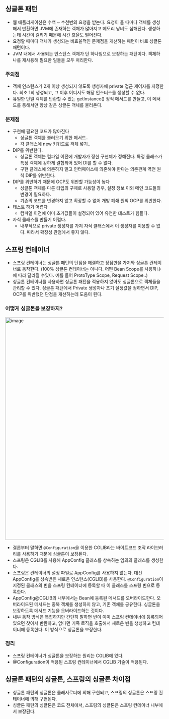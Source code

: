 ## 싱글톤 패턴

- 웹 애플리케이션은 수백 ~ 수천번의 요청을 받는다. 요청이 올 때마다 객체를 생성해서 반환하면 JVM에 존재하는 객체가 많아지고 메모리 낭비도 심해진다. 생성하는데 시간이 걸리기 때문에 시간 효율도 떨어진다.
- 요청할 때마다 객체가 생성되는 비효율적인 문제점을 개선하는 패턴이 바로 싱글톤 패턴이다.
- JVM 내에서 사용되는 인스턴스 객체가 단 하나임으로 보장하는 패턴이다. 객체하나를 재사용해 필요한 일들을 모두 처리한다.

### 주의점

- 객체 인스턴스가 2개 이상 생성되지 않도록 생성자에 private 접근 제어자를 지정한다. 최초 1회 생성되고, 그 이후 어디서도 해당 인스터스를 생성할 수 없다.
- 유일한 단일 객체를 반환할 수 있는 getInstance() 정적 메서드를 만들고, 이 메서드를 통해서만 항상 같은 싱글톤 객체를 불러온다.

### 문제점

- 구현에 필요한 코드가 많아진다
    - 싱글톤 객체를 불러오기 위한 메서드..
    - 각 클래스에 new 키워드로 객체 넣기..
- DIP를 위반한다.
    - 싱글톤 객체는 컴파일 이전에 개발자가 정한 구현체가 정해진다. 특정 클래스가 특정 객체에 강하게 결합되어 있어 DI를 할 수 없다.
    - 구현 클래스에 의존하지 말고 인터페이스에 의존해야 한다는 의존관계 역전 원칙 DIP를 위반한다.
- DIP를 위반하기 때문에 OCP도 위반할 가능성이 높다
    - 싱글톤 객체를 다른 타입의 구체로 사용할 경우, 설정 정보 이외 메인 코드들의 변경이 필요하다.
    - 기존의 코드를 변경하지 않고 확장할 수 없어 개방 폐쇄 원칙 OCP를 위반한다.
- 테스트 하기 어렵다
    - 컴파일 이전에 이미 초기값들이 설정되어 있어 유연한 테스트가 힘들다.
- 자식 클래스를 만들기 어렵다.
    - 내부적으로 private 생성자를 가져 자식 클래스에서 이 생성자를 이용할 수 없다. 따라서 확장성 관점에서 좋지 않다.

## 스프링 컨테이너

- 스프링 컨테이너는 싱글톤 패턴의 단점을 해결하고 장점만을 가져와 싱글톤 컨테이너로 동작한다. (100% 싱글톤 컨테이너는 아니다. 어떤 Bean Scope를 사용하냐에 따라 달라질 수있다. 예를 들어 ProtoType Scope, Request Scope..)
- 싱글톤 컨테이너를 사용하면 싱글톤 패턴을 적용하지 않아도 싱글톤으로 객체들을 관리할 수 있다. 싱글톤 패턴에서 Private 생성자나 초기 설정값을 정하면서 DIP, OCP를 위반했던 단점을 개선하는데 도움이 된다.

### 어떻게 싱글톤을 보장하지?
<img width="706" alt="image" src="https://user-images.githubusercontent.com/78093844/194270886-620cbbfe-c6f3-4d82-8248-e1432939d9f6.png">

- 결론부터 말하면 `@Configuration`을 이용한 CGLIB라는 바이트코드 조작 라이브러리를 사용하기 때문에 싱글톤이 보장된다.
- 스프링은 CGLIB를 사용해 AppConfig 클래스를 상속하는 임의의 클래스를 생성한다.
- 스프링은 컨테이너의 설정 파일로 AppConfig를 사용하지 않는다. 대신 AppConfig를 상속받은 새로운 인스턴스(CGLIB)를 사용한다. `@Configuration`이 지정된 클래스의 빈을 스프링 컨테이너에 등록할 때 이 클래스를 스프링 빈으로 등록한다.
- AppConfig@CGLIB의 내부에서는 Bean에 등록된 메서드를 오버라이드한다. 오버라이드된 메서드는 중복 객체를 생성하지 않고, 기존 객체를 공유한다. 싱글톤을 보장하도록 메서드 기능을 오버라이드하는 것이다.
- 내부 동작 방식은 복잡하지만 간단히 말하면 빈이 이미 스프링 컨테이너에 등록되어 있으면 찾아서 반환하고, 없다면 기족 로직을 호출해서 새로운 빈을 생성하고 컨테이너에 등록한다. 이 방식으로 싱글톤을 보장한다.

### 정리

- 스프링 컨테이너가 싱글톤을 보장하는 원리는 CGLIB에 있다.
- @Configuration이 적용된 스프링 컨테이너에서 CGLIB 기술이 적용된다.

## 싱글톤 패턴의 싱글톤, 스프링의 싱글톤 차이점

- 싱글톤 패턴의 싱글톤은 클래서로더에 의해 구현되고, 스프링의 싱글톤은 스프링 컨테이너에 의해 구현된다.
- 싱글톤 패턴의 싱글톤은 코드 전체에서, 스프링의 싱글톤은 스프링 컨테이너 내부에서 보장된다.